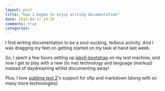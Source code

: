 ```yaml
---
layout: post
title: "how i began to enjoy writing documentation"
date: 2012-04-17 14:30
comments: true
categories: 
---
```


I find writing documentation to be a soul-sucking, tedious activity. And I was dragging my feet on getting started on my task at hand last week.

So, I spent a few hours setting up [jekyll-bootstrap](http://jekyllbootstrap.com/) on my test machine, and now I get to play with a new (to me) technology and language (markup) instead of daydreaming whilst documenting away!

Plus, I love [sublime text 2](http://www.sublimetext.com/2)'s support for sftp and markdown (along with so many more technologies)
